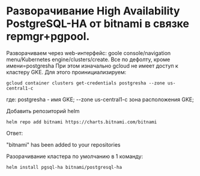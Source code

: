  # Разворачивание High Availability PostgreSQL-HA от bitnami в связке repmgr+pgpool.
 
Разворачиваем через web-интерфейс: goole console/navigation menu/Kubernetes engine/clusters/create. Все по дефолту, кроме имени=postgresha
При этом изначально gcloud не имеет доступ к кластеру GKE. Для этого проинициализируем:
```
gcloud container clusters get-credentials postgresha --zone us-central1-c
```
где: 
postgresha - имя GKE;
--zone us-central1-c зона расположения GKE;

Добавить репозиторий helm
```
helm repo add bitnami https://charts.bitnami.com/bitnami
```
Ответ:

"bitnami" has been added to your repositories

Разорачивание кластера по умолчанию в 1 команду:
```
helm install pgsql-ha bitnami/postgresql-ha
```
